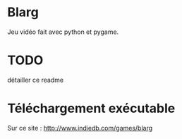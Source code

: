 # Blarg #

Jeu vidéo fait avec python et pygame.

# TODO #

détailler ce readme

# Téléchargement exécutable #

Sur ce site :
http://www.indiedb.com/games/blarg

